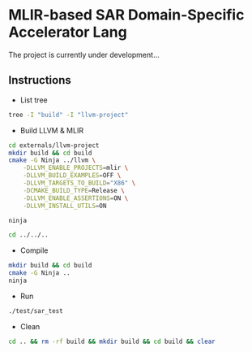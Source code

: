 # MLIR-based SAR Domain-Specific Accelerator Lang

The project is currently under development...

## Instructions

- List tree

```bash
tree -I "build" -I "llvm-project"
```

- Build LLVM & MLIR

```bash
cd externals/llvm-project
mkdir build && cd build
cmake -G Ninja ../llvm \
    -DLLVM_ENABLE_PROJECTS=mlir \
    -DLLVM_BUILD_EXAMPLES=OFF \
    -DLLVM_TARGETS_TO_BUILD="X86" \
    -DCMAKE_BUILD_TYPE=Release \
    -DLLVM_ENABLE_ASSERTIONS=ON \
    -DLLVM_INSTALL_UTILS=ON

ninja

cd ../../..
```

- Compile

```bash
mkdir build && cd build
cmake -G Ninja ..
ninja
```

- Run

```bash
./test/sar_test
```

- Clean

```bash
cd .. && rm -rf build && mkdir build && cd build && clear
```
